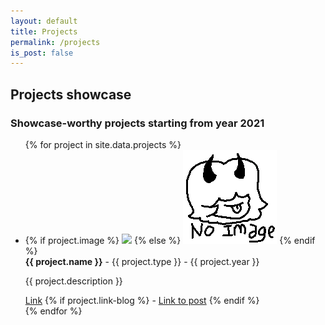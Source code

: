```yaml
---
layout: default
title: Projects
permalink: /projects
is_post: false
---
```


## Projects showcase

### Showcase-worthy projects starting from year 2021

<ul class="projects">
    {% for project in site.data.projects %}
    <li class="project">
      <div class="project-card">
        {% if project.image %}
        <img src="{{ project.image }}">
        {% else %}
        <img src="assets/images/projects/noImage.png">
        {% endif %}
        <div class="project-text">
        <b> {{ project.name }}</b> - {{ project.type }} - {{ project.year }}
        <p> {{ project.description }}</p>
        <a href="{{ project.link }}" target="_blank">Link</a>
        {% if project.link-blog %}
         - <a href="{{ project.link-blog }}" target="_blank">Link to post</a>
        {% endif %}
        </div>
      </div>
    </li>
    {% endfor %}
</ul>
